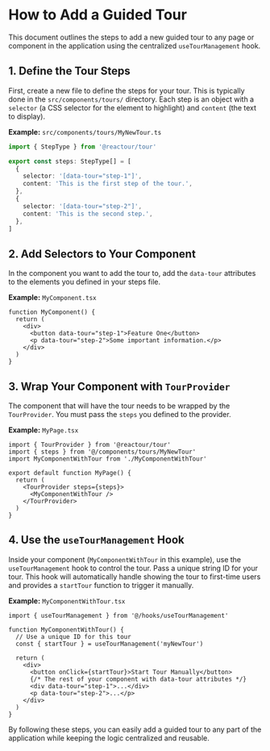 # How to Add a Guided Tour

This document outlines the steps to add a new guided tour to any page or component in the application using the centralized `useTourManagement` hook.

## 1. Define the Tour Steps

First, create a new file to define the steps for your tour. This is typically done in the `src/components/tours/` directory. Each step is an object with a `selector` (a CSS selector for the element to highlight) and `content` (the text to display).

**Example:** `src/components/tours/MyNewTour.ts`

```typescript
import { StepType } from '@reactour/tour'

export const steps: StepType[] = [
  {
    selector: '[data-tour="step-1"]',
    content: 'This is the first step of the tour.',
  },
  {
    selector: '[data-tour="step-2"]',
    content: 'This is the second step.',
  },
]
```

## 2. Add Selectors to Your Component

In the component you want to add the tour to, add the `data-tour` attributes to the elements you defined in your steps file.

**Example:** `MyComponent.tsx`

```tsx
function MyComponent() {
  return (
    <div>
      <button data-tour="step-1">Feature One</button>
      <p data-tour="step-2">Some important information.</p>
    </div>
  )
}
```

## 3. Wrap Your Component with `TourProvider`

The component that will have the tour needs to be wrapped by the `TourProvider`. You must pass the `steps` you defined to the provider.

**Example:** `MyPage.tsx`

```tsx
import { TourProvider } from '@reactour/tour'
import { steps } from '@/components/tours/MyNewTour'
import MyComponentWithTour from './MyComponentWithTour'

export default function MyPage() {
  return (
    <TourProvider steps={steps}>
      <MyComponentWithTour />
    </TourProvider>
  )
}
```

## 4. Use the `useTourManagement` Hook

Inside your component (`MyComponentWithTour` in this example), use the `useTourManagement` hook to control the tour. Pass a unique string ID for your tour. This hook will automatically handle showing the tour to first-time users and provides a `startTour` function to trigger it manually.

**Example:** `MyComponentWithTour.tsx`

```tsx
import { useTourManagement } from '@/hooks/useTourManagement'

function MyComponentWithTour() {
  // Use a unique ID for this tour
  const { startTour } = useTourManagement('myNewTour')

  return (
    <div>
      <button onClick={startTour}>Start Tour Manually</button>
      {/* The rest of your component with data-tour attributes */}
      <div data-tour="step-1">...</div>
      <p data-tour="step-2">...</p>
    </div>
  )
}
```

By following these steps, you can easily add a guided tour to any part of the application while keeping the logic centralized and reusable.
